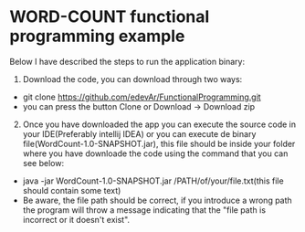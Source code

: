 # WORD-COUNT functional programming example
Below I have described the steps to run the application binary:
1. Download the code, you can download through two ways:
* git clone https://github.com/edevAr/FunctionalProgramming.git
* you can press the button Clone or Download -> Download zip
2. Once you have downloaded the app you can execute the source code in your IDE(Preferably intellij IDEA) or you can execute de 
binary file(WordCount-1.0-SNAPSHOT.jar), this file should be inside your folder where you have downloade the code using the command that you can see below:
* java -jar WordCount-1.0-SNAPSHOT.jar /PATH/of/your/file.txt(this file should contain some text)
* Be aware, the file path should be correct, if you introduce a wrong path the program will throw a message indicating that the "file path is incorrect or it doesn't exist".
